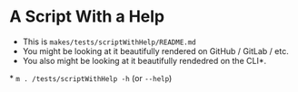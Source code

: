 <!--
SPDX-FileCopyrightText: 2022 Fluid Attacks and Makes contributors

SPDX-License-Identifier: MIT
-->

# A Script With a Help

- This is `makes/tests/scriptWithHelp/README.md`
- You might be looking at it beautifully rendered on GitHub / GitLab / etc.
- You also might be looking at it beautifully rendedred on the CLI\*.

\* `m . /tests/scriptWithHelp -h` (or `--help`)
